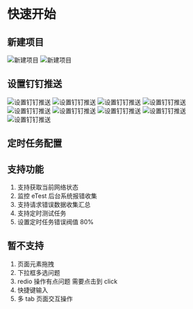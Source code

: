 # 快速开始

## 新建项目

![新建项目](../../img/group/group01.jpeg)
![新建项目](../../img/group/group02.jpeg)

## 设置钉钉推送

![设置钉钉推送](../../img/dingding/ding01.jpeg)
![设置钉钉推送](../../img/dingding/ding02.jpeg)
![设置钉钉推送](../../img/dingding/ding03.jpeg)
![设置钉钉推送](../../img/dingding/ding04.jpeg)
![设置钉钉推送](../../img/dingding/ding05.jpeg)
![设置钉钉推送](../../img/dingding/ding06.jpeg)
![设置钉钉推送](../../img/dingding/ding07.jpeg)
![设置钉钉推送](../../img/dingding/ding08.jpeg)
![设置钉钉推送](../../img/dingding/ding09.jpeg)

## 定时任务配置

## 支持功能

1. 支持获取当前网络状态
2. 监控 eTest 后台系统报错收集
3. 支持请求错误数据收集汇总
4. 支持定时测试任务
5. 设置定时任务错误阀值 80%

## 暂不支持

1. 页面元素拖拽
2. 下拉框多选问题
3. redio 操作有点问题 需要点击到 click
4. 快捷键输入
5. 多 tab 页面交互操作

<!--
debug eTest 缺点。难点。  计划迭代
mysql，
发送请求方式，
充分利用 浏览器空闲时间ifvisible.js
过滤错误信息
indexdb
页面还有些问题bug
心跳包检测

难点： 接入录屏  错误上传

计划迭代

eTest

-->
